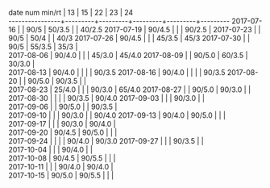 date num min/rt |    13   |    15   |    22   |    23   |    24  
----------------+---------+---------+---------+---------+---------
2017-07-16      |         |  90/5   |  50/3.5 |         |  40/2.5
2017-07-19      |  90/4.5 |         |         |  90/2.5 |
2017-07-23      |         |  90/5   |  50/4   |         |  40/3
2017-07-26      |  90/4.5 |         |         |  45/3.5 |  45/3
2017-07-30      |         |  90/5   |  55/3.5 |  35/3   |  
2017-08-06      |  90/4.0 |         |         |  45/3.0 |  45/4.0
2017-08-09      |         |  90/5.0 |  60/3.5 |  30/3.0 |  
2017-08-13      |  90/4.0 |         |         |         |  90/3.5
2017-08-16      |  90/4.0 |         |         |         |  90/3.5
2017-08-20      |         |  90/5.0 |  90/3.5 |         |        
2017-08-23      |  25/4.0 |         |         |  90/3.0 |  65/4.0
2017-08-27      |         |  90/5.0 |  90/3.0 |         |        
2017-08-30      |         |         |         |  90/3.5 |  90/4.0
2017-09-03      |         |         |  90/3.0 |         |        
2017-09-06      |         |  90/5.0 |         |  90/3.5 |        
2017-09-10      |         |         |  90/3.0 |         |  90/4.0
2017-09-13      |  90/4.0 |  90/5.0 |         |         |        
2017-09-17      |         |         |  90/3.0 |  90/4.0 |        
2017-09-20      |  90/4.5 |  90/5.0 |         |         |        
2017-09-24      |         |         |         |  90/4.0 |  90/3.0
2017-09-27      |         |         |  90/3.5 |         |        
2017-10-04      |         |         |  90/4.0 |         |         
2017-10-08      |  90/4.5 |  90/5.5 |         |         |        
2017-10-11      |         |         |  90/4.0 |  90/4.0 |        
2017-10-15      |  90/5.0 |  90/5.5 |         |         |        

